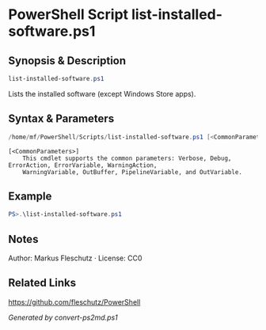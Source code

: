 # PowerShell Script list-installed-software.ps1

## Synopsis & Description
```powershell
list-installed-software.ps1
```

Lists the installed software (except Windows Store apps).

## Syntax & Parameters
```powershell
/home/mf/PowerShell/Scripts/list-installed-software.ps1 [<CommonParameters>]
```

```
[<CommonParameters>]
    This cmdlet supports the common parameters: Verbose, Debug, ErrorAction, ErrorVariable, WarningAction, 
    WarningVariable, OutBuffer, PipelineVariable, and OutVariable.
```

## Example
```powershell
PS>.\list-installed-software.ps1
```


## Notes
Author: Markus Fleschutz · License: CC0

## Related Links
https://github.com/fleschutz/PowerShell

*Generated by convert-ps2md.ps1*
